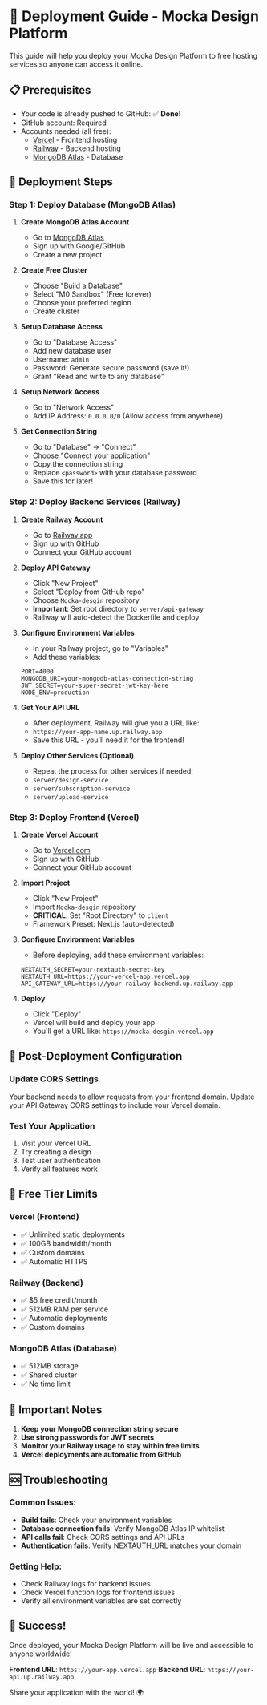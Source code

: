 # 🚀 Deployment Guide - Mocka Design Platform

This guide will help you deploy your Mocka Design Platform to free hosting services so anyone can access it online.

## 📋 Prerequisites

- Your code is already pushed to GitHub: ✅ **Done!**
- GitHub account: Required
- Accounts needed (all free):
  - [Vercel](https://vercel.com) - Frontend hosting
  - [Railway](https://railway.app) - Backend hosting  
  - [MongoDB Atlas](https://www.mongodb.com/atlas) - Database

## 🎯 Deployment Steps

### Step 1: Deploy Database (MongoDB Atlas)

1. **Create MongoDB Atlas Account**
   - Go to [MongoDB Atlas](https://www.mongodb.com/atlas)
   - Sign up with Google/GitHub
   - Create a new project

2. **Create Free Cluster**
   - Choose "Build a Database"
   - Select "M0 Sandbox" (Free forever)
   - Choose your preferred region
   - Create cluster

3. **Setup Database Access**
   - Go to "Database Access"
   - Add new database user
   - Username: `admin`
   - Password: Generate secure password (save it!)
   - Grant "Read and write to any database"

4. **Setup Network Access**
   - Go to "Network Access"
   - Add IP Address: `0.0.0.0/0` (Allow access from anywhere)

5. **Get Connection String**
   - Go to "Database" → "Connect"
   - Choose "Connect your application"
   - Copy the connection string
   - Replace `<password>` with your database password
   - Save this for later!

### Step 2: Deploy Backend Services (Railway)

1. **Create Railway Account**
   - Go to [Railway.app](https://railway.app)
   - Sign up with GitHub
   - Connect your GitHub account

2. **Deploy API Gateway**
   - Click "New Project"
   - Select "Deploy from GitHub repo"
   - Choose `Mocka-desgin` repository
   - **Important**: Set root directory to `server/api-gateway`
   - Railway will auto-detect the Dockerfile and deploy

3. **Configure Environment Variables**
   - In your Railway project, go to "Variables"
   - Add these variables:
   ```
   PORT=4000
   MONGODB_URI=your-mongodb-atlas-connection-string
   JWT_SECRET=your-super-secret-jwt-key-here
   NODE_ENV=production
   ```

4. **Get Your API URL**
   - After deployment, Railway will give you a URL like:
   - `https://your-app-name.up.railway.app`
   - Save this URL - you'll need it for the frontend!

5. **Deploy Other Services (Optional)**
   - Repeat the process for other services if needed:
   - `server/design-service`
   - `server/subscription-service` 
   - `server/upload-service`

### Step 3: Deploy Frontend (Vercel)

1. **Create Vercel Account**
   - Go to [Vercel.com](https://vercel.com)
   - Sign up with GitHub
   - Connect your GitHub account

2. **Import Project**
   - Click "New Project"
   - Import `Mocka-desgin` repository
   - **CRITICAL**: Set "Root Directory" to `client`
   - Framework Preset: Next.js (auto-detected)

3. **Configure Environment Variables**
   - Before deploying, add these environment variables:
   ```
   NEXTAUTH_SECRET=your-nextauth-secret-key
   NEXTAUTH_URL=https://your-vercel-app.vercel.app
   API_GATEWAY_URL=https://your-railway-backend.up.railway.app
   ```

4. **Deploy**
   - Click "Deploy"
   - Vercel will build and deploy your app
   - You'll get a URL like: `https://mocka-desgin.vercel.app`

## 🔧 Post-Deployment Configuration

### Update CORS Settings
Your backend needs to allow requests from your frontend domain. Update your API Gateway CORS settings to include your Vercel domain.

### Test Your Application
1. Visit your Vercel URL
2. Try creating a design
3. Test user authentication
4. Verify all features work

## 🌟 Free Tier Limits

### Vercel (Frontend)
- ✅ Unlimited static deployments
- ✅ 100GB bandwidth/month
- ✅ Custom domains
- ✅ Automatic HTTPS

### Railway (Backend)  
- ✅ $5 free credit/month
- ✅ 512MB RAM per service
- ✅ Automatic deployments
- ✅ Custom domains

### MongoDB Atlas (Database)
- ✅ 512MB storage
- ✅ Shared cluster
- ✅ No time limit

## 🚨 Important Notes

1. **Keep your MongoDB connection string secure**
2. **Use strong passwords for JWT secrets**
3. **Monitor your Railway usage to stay within free limits**
4. **Vercel deployments are automatic from GitHub**

## 🆘 Troubleshooting

### Common Issues:
- **Build fails**: Check your environment variables
- **Database connection fails**: Verify MongoDB Atlas IP whitelist
- **API calls fail**: Check CORS settings and API URLs
- **Authentication fails**: Verify NEXTAUTH_URL matches your domain

### Getting Help:
- Check Railway logs for backend issues
- Check Vercel function logs for frontend issues
- Verify all environment variables are set correctly

## 🎉 Success!

Once deployed, your Mocka Design Platform will be live and accessible to anyone worldwide!

**Frontend URL**: `https://your-app.vercel.app`
**Backend URL**: `https://your-api.up.railway.app`

Share your application with the world! 🌍